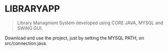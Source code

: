 # LIBRARYAPP
>Library Managment System developed using CORE JAVA, MYSQL and SWING GUI.



Download and use the project, just by setting the MYSQL PATH, on src/connection.java.
